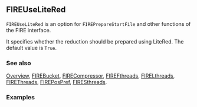 ```mathematica
 
```

## FIREUseLiteRed

`FIREUseLiteRed` is an option for `FIREPrepareStartFile` and other functions of the FIRE interface.

It specifies whether the reduction should be prepared using LiteRed. The default value is `True`.

### See also

[Overview](Extra/FeynHelpers.md), [FIREBucket](FIREBucket.md), [FIRECompressor](FIRECompressor.md), [FIREFthreads](FIREFthreads.md), [FIRELthreads](FIRELthreads.md), [FIREThreads](FIREThreads.md), [FIREPosPref](FIREPosPref.md), [FIRESthreads](FIRESthreads.md).

### Examples